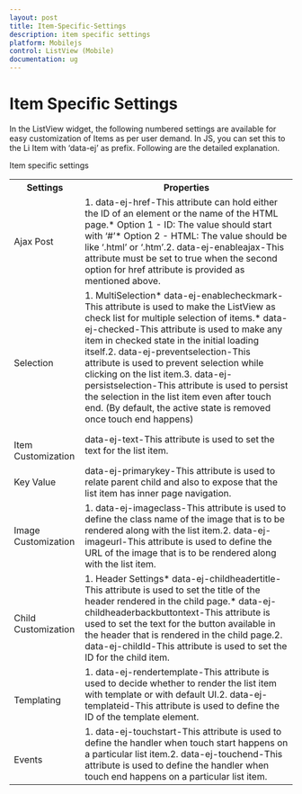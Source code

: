 ```yaml
---
layout: post
title: Item-Specific-Settings
description: item specific settings
platform: Mobilejs
control: ListView (Mobile)
documentation: ug
---
```


# Item Specific Settings

In the ListView widget, the following numbered settings are available for easy customization of Items as per user demand. In JS, you can set this to the Li Item with ‘data-ej’ as prefix. Following are the detailed explanation.

Item specific settings
<table>
<tr>
<th>
Settings</th><th>
Properties</th></tr>
<tr>
<td>
Ajax Post</td><td>
1. data-ej-href-This attribute can hold either the ID of an element or the name of the HTML page.* Option 1 - ID: The value should start with ‘#<ID>’* Option 2 - HTML: The value should be like ‘<HTML>.html’ or ‘<HTML>.htm’.2. data-ej-enableajax-This attribute must be set to true when the second option for href attribute is provided as mentioned above. </td></tr>
<tr>
<td>
<br>Selection</td><td>
1. MultiSelection* data-ej-enablecheckmark-This attribute is used to make the ListView as check list for multiple selection of items.* data-ej-checked-This attribute is used to make any item in checked state in the initial loading itself.2. data-ej-preventselection-This attribute is used to prevent selection while clicking on the list item.3. data-ej-persistselection-This attribute is used to persist the selection in the list item even after touch end. (By default, the active state is removed once touch end happens)</td></tr>
<tr>
<td>
<br>Item Customization</td><td>
data-ej-text-This attribute is used to set the text for the list item.</td></tr>
<tr>
<td>
Key Value</td><td>
data-ej-primarykey-This attribute is used to relate parent child and also to expose that the list item has inner page navigation.</td></tr>
<tr>
<td>
Image Customization</td><td>
1. data-ej-imageclass-This attribute is used to define the class name of the image that is to be rendered along with the list item.2. data-ej-imageurl-This attribute is used to define the URL of the image that is to be rendered along with the list item.</td></tr>
<tr>
<td>
<br>Child Customization</td><td>
1. Header Settings* data-ej-childheadertitle-This attribute is used to set the title of the header rendered in the child page.* data-ej-childheaderbackbuttontext-This attribute is used to set the text for the button available in the header that is rendered in the child page.2. data-ej-childId-This attribute is used to set the ID for the child item.</td></tr>
<tr>
<td>
<br>Templating</td><td>
1. data-ej-rendertemplate-This attribute is used to decide whether to render the list item with template or with default UI.2. data-ej-templateid-This attribute is used to define the ID of the template element.</td></tr>
<tr>
<td>
<br>Events</td><td>
1. data-ej-touchstart-This attribute is used to define the handler when touch start happens on a particular list item.2. data-ej-touchend-This attribute is used to define the handler when touch end happens on a particular list item.</td></tr>
</table>



